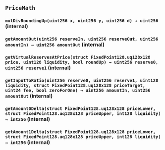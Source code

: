 ## `PriceMath`






### `mulDivRoundingUp(uint256 x, uint256 y, uint256 d) → uint256` (internal)





### `getAmountOut(uint256 reserveIn, uint256 reserveOut, uint256 amountIn) → uint256 amountOut` (internal)





### `getVirtualReservesAtPrice(struct FixedPoint128.uq128x128 price, uint128 liquidity, bool roundUp) → uint256 reserve0, uint256 reserve1` (internal)





### `getInputToRatio(uint256 reserve0, uint256 reserve1, uint128 liquidity, struct FixedPoint128.uq128x128 priceTarget, uint24 fee, bool zeroForOne) → uint256 amountIn, uint256 amountOut` (internal)





### `getAmount0Delta(struct FixedPoint128.uq128x128 priceLower, struct FixedPoint128.uq128x128 priceUpper, int128 liquidity) → int256` (internal)





### `getAmount1Delta(struct FixedPoint128.uq128x128 priceLower, struct FixedPoint128.uq128x128 priceUpper, int128 liquidity) → int256` (internal)






